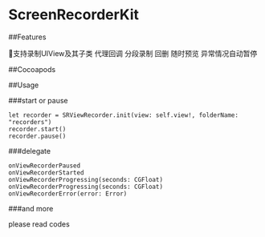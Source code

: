 # ScreenRecorderKit

##Features

支持录制UIView及其子类
代理回调
分段录制
回删
随时预览
异常情况自动暂停


##Cocoapods

##Usage


###start or pause
```
let recorder = SRViewRecorder.init(view: self.view!, folderName: "recorders")
recorder.start()
recorder.pause()
```

###delegate

```
onViewRecorderPaused
onViewRecorderStarted
onViewRecorderProgressing(seconds: CGFloat)
onViewRecorderProgressing(seconds: CGFloat)
onViewRecorderError(error: Error)
```


###and more

please read codes